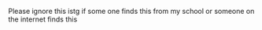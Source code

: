 Please ignore this istg if some one finds this from my school or someone on the internet finds this 

